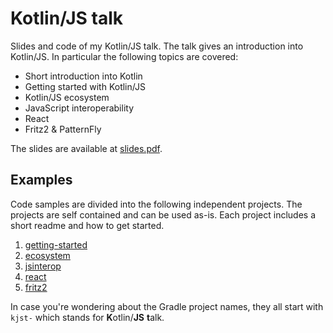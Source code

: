 # Kotlin/JS talk

Slides and code of my Kotlin/JS talk. The talk gives an introduction into Kotlin/JS. In particular the following topics are covered:

- Short introduction into Kotlin
- Getting started with Kotlin/JS
- Kotlin/JS ecosystem
- JavaScript interoperability
- React
- Fritz2 & PatternFly

The slides are available at [slides.pdf](slides.pdf).

## Examples

Code samples are divided into the following independent projects. The projects are self contained and can be used as-is. Each project includes a short readme and how to get started.

1. [getting-started](getting-started/README.md)
2. [ecosystem](ecosystem/README.md)
3. [jsinterop](jsinterop/README.md)
4. [react](react/README.md)
5. [fritz2](fritz2/README.md)

In case you're wondering about the Gradle project names, they all start with  `kjst-` which stands for **K**otlin/**JS** **t**alk. 

